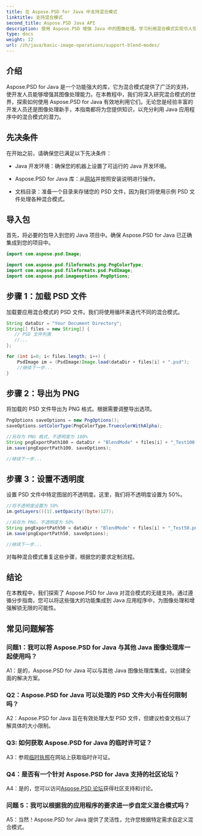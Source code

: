 ```yaml
---
title: 在 Aspose.PSD for Java 中支持混合模式
linktitle: 支持混合模式
second_title: Aspose.PSD Java API
description: 使用 Aspose.PSD 增强 Java 中的图像处理。学习利用混合模式实现令人惊叹的效果。
type: docs
weight: 12
url: /zh/java/basic-image-operations/support-blend-modes/
---
```

## 介绍

Aspose.PSD for Java 是一个功能强大的库，它为混合模式提供了广泛的支持，使开发人员能够增强其图像处理能力。在本教程中，我们将深入研究混合模式的世界，探索如何使用 Aspose.PSD for Java 有效地利用它们。无论您是经验丰富的开发人员还是图像处理新手，本指南都将为您提供知识，以充分利用 Java 应用程序中的混合模式的潜力。

## 先决条件

在开始之前，请确保您已满足以下先决条件：

- Java 开发环境：确保您的机器上设置了可运行的 Java 开发环境。

- Aspose.PSD for Java 库：从[网站](https://releases.aspose.com/psd/java/)并按照安装说明进行操作。

- 文档目录：准备一个目录来存储您的 PSD 文件，因为我们将使用示例 PSD 文件处理各种混合模式。

## 导入包

首先，将必要的包导入到您的 Java 项目中。确保 Aspose.PSD for Java 已正确集成到您的项目中。

```java
import com.aspose.psd.Image;

import com.aspose.psd.fileformats.png.PngColorType;
import com.aspose.psd.fileformats.psd.PsdImage;
import com.aspose.psd.imageoptions.PngOptions;
```

## 步骤 1：加载 PSD 文件

加载要应用混合模式的 PSD 文件。我们将使用循环来迭代不同的混合模式。

```java
String dataDir = "Your Document Directory";
String[] files = new String[] {
   // PSD 文件列表
   //...
};

for (int i=0; i< files.length; i++) {
    PsdImage im = (PsdImage)Image.load(dataDir + files[i] + ".psd");
    //继续下一步...
}
```

## 步骤 2：导出为 PNG

将加载的 PSD 文件导出为 PNG 格式。根据需要调整导出选项。

```java
PngOptions saveOptions = new PngOptions();
saveOptions.setColorType(PngColorType.TruecolorWithAlpha);

//另存为 PNG 格式，不透明度为 100%
String pngExportPath100 = dataDir + "BlendMode" + files[i] + "_Test100.png";
im.save(pngExportPath100, saveOptions);

//继续下一步...
```

## 步骤 3：设置不透明度

设置 PSD 文件中特定图层的不透明度。这里，我们将不透明度设置为 50%。

```java
//将不透明度设置为 50%
im.getLayers()[1].setOpacity((byte)127);

//另存为 PNG，不透明度为 50%
String pngExportPath50 = dataDir + "BlendMode" + files[i] + "_Test50.png";
im.save(pngExportPath50, saveOptions);

//继续下一步...
```

对每种混合模式重复这些步骤，根据您的要求定制流程。

## 结论

在本教程中，我们探索了 Aspose.PSD for Java 对混合模式的无缝支持。通过遵循分步指南，您可以将这些强大的功能集成到 Java 应用程序中，为图像处理和增强解锁无限的可能性。

## 常见问题解答

### 问题1：我可以将 Aspose.PSD for Java 与其他 Java 图像处理库一起使用吗？

A1：是的，Aspose.PSD for Java 可以与其他 Java 图像处理库集成，以创建全面的解决方案。

### Q2：Aspose.PSD for Java 可以处理的 PSD 文件大小有任何限制吗？

A2：Aspose.PSD for Java 旨在有效处理大型 PSD 文件，但建议检查文档以了解具体的大小限制。

### Q3: 如何获取 Aspose.PSD for Java 的临时许可证？

 A3：参观[临时执照](https://purchase.aspose.com/temporary-license/)在网站上获取临时许可证。

### Q4：是否有一个针对 Aspose.PSD for Java 支持的社区论坛？

 A4：是的，您可以访问[Aspose.PSD 论坛](https://forum.aspose.com/c/psd/34)获得社区支持和讨论。

### 问题 5：我可以根据我的应用程序的要求进一步自定义混合模式吗？

A5：当然！Aspose.PSD for Java 提供了灵活性，允许您根据特定需求自定义混合模式。